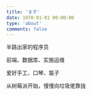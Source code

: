 ```yaml
---
title: '关于'
date: 1970-01-01 00:00:00
type: 'about'
comments: false
---
```


半路出家的程序员

前端、数据库、实施运维

爱好手工、口琴、笛子

从树莓派开始，慢慢向垃圾佬靠拢
